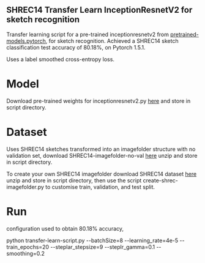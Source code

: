 ## SHREC14 Transfer Learn InceptionResnetV2 for sketch recognition

Transfer learning script for a pre-trained inceptionresnetv2 from [pretrained-models.pytorch](https://github.com/Cadene/pretrained-models.pytorch), for sketch recognition. Achieved a SHREC14 sketch classification test accuracy of 80.18%, on Pytorch 1.5.1.

Uses a label smoothed cross-entropy loss. 

# Model
Download pre-trained weights for inceptionresnetv2.py [here](https://drive.google.com/file/d/1JxG5_qW7Z3owe-xwX3uj71x57vUJCSrf/view?usp=sharing) and store in script directory. 

# Dataset

Uses SHREC14 sketches transformed into an imagefolder structure with no validation set, download SHREC14-imagefolder-no-val [here](https://drive.google.com/file/d/11EEXDuGaX0Rendz3453p9sEdBx758J5e/view?usp=sharing) unzip and store in script directory. 

To create your own SHREC14 imagefolder download SHREC14 dataset [here](https://drive.google.com/file/d/1XA53BG3oxPvx_0SuipnJjyr_GAJas0lu/view?usp=sharing) unzip and store in script directory, then use the script create-shrec-imagefolder.py to customise train, validation, and test split.

# Run
configuration used to obtain 80.18% accuracy,

python transfer-learn-script.py --batchSize=8 --learning_rate=4e-5 --train_epochs=20 --steplar_stepsize=9 --steplr_gamma=0.1 --smoothing=0.2


